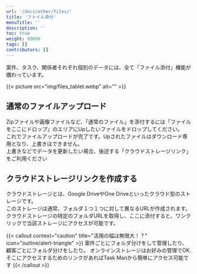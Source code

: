 ```yaml
---
url: '/docs/other/files/'
title: 'ファイル添付'
menuTitle: ''
description: ''
toc: true
weight: 80600
tags: []
contributors: []
---
```


案件、タスク、関係者それぞれ個別のデータには、全て「ファイル添付」機能が備わっています。

{{< picture src="img/files_tablet.webp" alt="" >}}

## 通常のファイルアップロード

Zipファイルや画像ファイルなど、「通常のファイル」を添付するには「ファイルをここにドロップ」のエリアにUpしたいファイルをドロップしてください。  
これでファイルアップロードが完了です。Upされたファイルはダウンロード専用となり、上書きはできません。  
上書きなどでデータを更新したい場合、後述する「クラウドストレージリンク」をご利用ください

## クラウドストレージリンクを作成する

クラウドストレージとは、Google DriveやOne Driveといったクラウド型のストレージです。  
このストレージは通常、フォルダ１つ１つに対して異なるURLが作成されます。  
クラウドストレージの特定のフォルダURLを取得し、ここに添付すると、ワンクリックで当該ストレージにアクセスが可能です。

{{< callout context="caution" title="活用の幅は無限大！？" icon="outline/alert-triangle" >}}
案件ごとにフォルダ分けをして管理したり、顧客ごとにフォルダ分けをしたり。
オンラインストレージはお好みの管理でOK.そこにアクセスするためのリンクがあればTask Manから簡単にアクセス可能です
{{< /callout >}}
